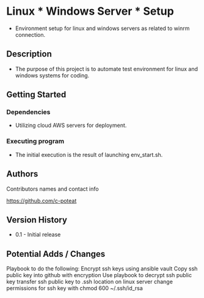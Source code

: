# Linux * Windows Server * Setup

* Environment setup for linux and windows servers as related to winrm connection.

## Description

* The purpose of this project is to automate test environment for linux and windows systems for coding.

## Getting Started

### Dependencies

* Utilizing cloud AWS servers for deployment.

### Executing program

* The initial execution is the result of launching env_start.sh.

## Authors

Contributors names and contact info

https://github.com/c-poteat

## Version History

* 0.1 - Initial release

## Potential Adds / Changes

Playbook to do the following:
Encrypt ssh keys using ansible vault 
Copy ssh public key into github with encryption
Use playbook to decrypt ssh public key 
transfer ssh public key to .ssh location on linux server
change permissions for ssh key with chmod 600 ~/.ssh/id_rsa
